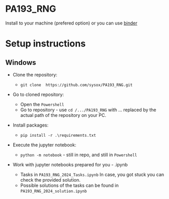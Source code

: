 # PA193_RNG
Install to your machine (prefered option) or you can use [binder](https://mybinder.org/v2/gh/sysox/PA193_RNG/HEAD)

# Setup instructions
## Windows 
- Clone the repository:
    - ```git clone  https://github.com/sysox/PA193_RNG.git``` 
- Go to cloned repository:
    - Open the ```Powershell```
    - Go to repository - use ```cd /.../PA193_RNG``` with  ... replaced by the actual path of the repository on your PC. 
- Install packages:
    - ```pip install -r .\requirements.txt```

- Execute the jupyter notebook:
    - ```python -m notebook``` - still in repo, and still in ```Powershell```
- Work with jupyter notebooks prepared for you - .ipynb
   - Tasks in ```PA193_RNG_2024_Tasks.ipynb``` In case, you got stuck you can check the provided solution.    
   - Possible solutions of the tasks can be found in   ```PA193_RNG_2024_solution.ipynb```
